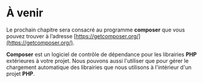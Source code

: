 # À venir

Le prochain chapitre sera consacré au programme **composer** que vous pouvez trouver à l’adresse [https://getcomposer.org/](https://getcomposer.org/).

**Composer** est un logiciel de contrôle de dépendance pour les librairies **PHP** extérieures à votre projet.
Nous pouvons aussi l'utiliser que pour gérer le chargement automatique des librairies que nous utilisons à l'intérieur d'un projet **PHP**.
